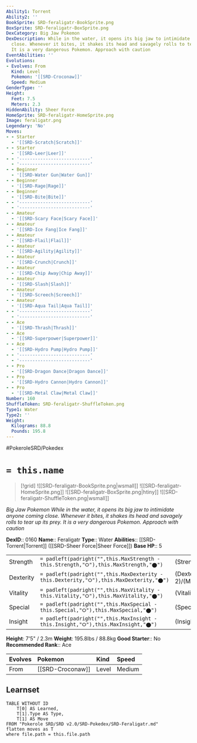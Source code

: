 ```yaml
---
Ability1: Torrent
Ability2: ''
BookSprite: SRD-feraligatr-BookSprite.png
BoxSprite: SRD-feraligatr-BoxSprite.png
DexCategory: Big Jaw Pokemon
DexDescription: While in the water, it opens its big jaw to intimidate anyone coming
  close. Whenever it bites, it shakes its head and savagely rolls to tear up its prey.
  It is a very dangerous Pokemon. Approach with caution
EventAbilities: ''
Evolutions:
- Evolves: From
  Kind: Level
  Pokemon: '[[SRD-Croconaw]]'
  Speed: Medium
GenderType: ''
Height:
  Feet: 7.5
  Meters: 2.3
HiddenAbility: Sheer Force
HomeSprite: SRD-feraligatr-HomeSprite.png
Image: feraligatr.png
Legendary: 'No'
Moves:
- - Starter
  - '[[SRD-Scratch|Scratch]]'
- - Starter
  - '[[SRD-Leer|Leer]]'
- - '---------------------------'
  - '---------------------------'
- - Beginner
  - '[[SRD-Water Gun|Water Gun]]'
- - Beginner
  - '[[SRD-Rage|Rage]]'
- - Beginner
  - '[[SRD-Bite|Bite]]'
- - '---------------------------'
  - '---------------------------'
- - Amateur
  - '[[SRD-Scary Face|Scary Face]]'
- - Amateur
  - '[[SRD-Ice Fang|Ice Fang]]'
- - Amateur
  - '[[SRD-Flail|Flail]]'
- - Amateur
  - '[[SRD-Agility|Agility]]'
- - Amateur
  - '[[SRD-Crunch|Crunch]]'
- - Amateur
  - '[[SRD-Chip Away|Chip Away]]'
- - Amateur
  - '[[SRD-Slash|Slash]]'
- - Amateur
  - '[[SRD-Screech|Screech]]'
- - Amateur
  - '[[SRD-Aqua Tail|Aqua Tail]]'
- - '---------------------------'
  - '---------------------------'
- - Ace
  - '[[SRD-Thrash|Thrash]]'
- - Ace
  - '[[SRD-Superpower|Superpower]]'
- - Ace
  - '[[SRD-Hydro Pump|Hydro Pump]]'
- - '---------------------------'
  - '---------------------------'
- - Pro
  - '[[SRD-Dragon Dance|Dragon Dance]]'
- - Pro
  - '[[SRD-Hydro Cannon|Hydro Cannon]]'
- - Pro
  - '[[SRD-Metal Claw|Metal Claw]]'
Number: 160
ShuffleToken: SRD-feraligatr-ShuffleToken.png
Type1: Water
Type2: ''
Weight:
  Kilograms: 88.8
  Pounds: 195.8
---
```


#PokeroleSRD/Pokedex

# `= this.name`

> [!grid]
> ![[SRD-feraligatr-BookSprite.png|wsmall]]
> ![[SRD-feraligatr-HomeSprite.png]]
> ![[SRD-feraligatr-BoxSprite.png|htiny]]
> ![[SRD-feraligatr-ShuffleToken.png|wsmall]]


*Big Jaw Pokemon*
*While in the water, it opens its big jaw to intimidate anyone coming close. Whenever it bites, it shakes its head and savagely rolls to tear up its prey. It is a very dangerous Pokemon. Approach with caution*

**DexID**:: 0160
**Name**:: Feraligatr
**Type**:: Water
**Abilities**:: [[SRD-Torrent|Torrent]] ([[SRD-Sheer Force|Sheer Force]])
**Base HP**:: 5

|           |                                                                                        |                                          |
| --------- | -------------------------------------------------------------------------------------- | ---------------------------------------- |
| Strength  | `= padleft(padright("",this.MaxStrength - this.Strength,"⭘"),this.MaxStrength,"⬤")`    | (Strength::3)/(MaxStrength::6)   |
| Dexterity | `= padleft(padright("",this.MaxDexterity - this.Dexterity,"⭘"),this.MaxDexterity,"⬤")` | (Dexterity:: 2)/(MaxDexterity::5) |
| Vitality  | `= padleft(padright("",this.MaxVitality - this.Vitality,"⭘"),this.MaxVitality,"⬤")`    | (Vitality::3)/(MaxVitality::6)   |
| Special   | `= padleft(padright("",this.MaxSpecial - this.Special,"⭘"),this.MaxSpecial,"⬤")`       | (Special::2)/(MaxSpecial::5)     |
| Insight   | `= padleft(padright("",this.MaxInsight - this.Insight,"⭘"),this.MaxInsight,"⬤")`       | (Insight::2)/(MaxInsight::5)     |

**Height**: 7'5" / 2.3m
**Weight**: 195.8lbs / 88.8kg
**Good Starter**:: No
**Recommended Rank**:: Ace

| Evolves   | Pokemon          | Kind   | Speed   |
|:----------|:-----------------|:-------|:--------|
| From      | [[SRD-Croconaw]] | Level  | Medium  |

## Learnset

```dataview
TABLE WITHOUT ID
    T[0] AS Learned,
    T[1].Type AS Type,
    T[1] AS Move
FROM "Pokerole SRD/SRD v2.0/SRD-Pokedex/SRD-Feraligatr.md"
flatten moves as T
where file.path = this.file.path
```
